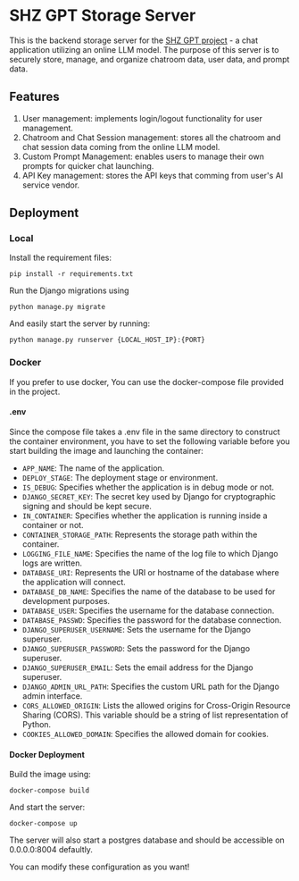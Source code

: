 # SHZ GPT Storage Server

This is the backend storage server for the [SHZ GPT project](https://github.com/xero7689/shzgpt) - a chat application utilizing an online LLM model. The purpose of this server is to securely store, manage, and organize chatroom data, user data, and prompt data.

## Features
1. User management: implements login/logout functionality for user management.
2. Chatroom and Chat Session management: stores all the chatroom and chat session data coming from the online LLM model.
3. Custom Prompt Management: enables users to manage their own prompts for quicker chat launching.
4. API Key management: stores the API keys that comming from user's AI service vendor.

## Deployment
### Local
Install the requirement files:
```
pip install -r requirements.txt
```

Run the Django migrations using
```
python manage.py migrate
```

And easily start the server by running:
```
python manage.py runserver {LOCAL_HOST_IP}:{PORT}
```

### Docker
If you prefer to use docker, You can use the docker-compose file provided in the project.

#### .env
Since the compose file takes a .env file in the same directory to construct the container environment, you have to set the following variable before you start building the image and launching the container:

- `APP_NAME`: The name of the application.
- `DEPLOY_STAGE`: The deployment stage or environment.
- `IS_DEBUG`: Specifies whether the application is in debug mode or not.
- `DJANGO_SECRET_KEY`: The secret key used by Django for cryptographic signing and should be kept secure.
- `IN_CONTAINER`: Specifies whether the application is running inside a container or not.
- `CONTAINER_STORAGE_PATH`: Represents the storage path within the container.
- `LOGGING_FILE_NAME`: Specifies the name of the log file to which Django logs are written.
- `DATABASE_URI`: Represents the URI or hostname of the database where the application will connect.
- `DATABASE_DB_NAME`: Specifies the name of the database to be used for development purposes.
- `DATABASE_USER`: Specifies the username for the database connection.
- `DATABASE_PASSWD`: Specifies the password for the database connection.
- `DJANGO_SUPERUSER_USERNAME`: Sets the username for the Django superuser.
- `DJANGO_SUPERUSER_PASSWORD`: Sets the password for the Django superuser.
- `DJANGO_SUPERUSER_EMAIL`: Sets the email address for the Django superuser.
- `DJANGO_ADMIN_URL_PATH`: Specifies the custom URL path for the Django admin interface.
- `CORS_ALLOWED_ORIGIN`: Lists the allowed origins for Cross-Origin Resource Sharing (CORS). This variable should be a string of list representation of Python.
- `COOKIES_ALLOWED_DOMAIN`: Specifies the allowed domain for cookies.

#### Docker Deployment
Build the image using:
```
docker-compose build
```

And start the server:
```
docker-compose up
```

The server will also start a postgres database and  should be accessible on 0.0.0.0:8004 defaultly.

You can modify these configuration as you want!
